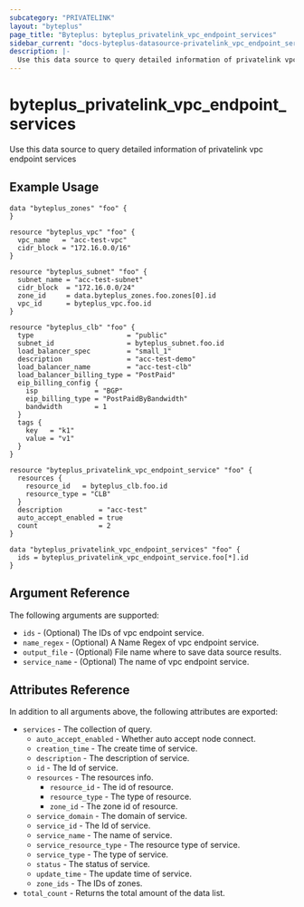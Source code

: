 ```yaml
---
subcategory: "PRIVATELINK"
layout: "byteplus"
page_title: "Byteplus: byteplus_privatelink_vpc_endpoint_services"
sidebar_current: "docs-byteplus-datasource-privatelink_vpc_endpoint_services"
description: |-
  Use this data source to query detailed information of privatelink vpc endpoint services
---
```

# byteplus_privatelink_vpc_endpoint_services
Use this data source to query detailed information of privatelink vpc endpoint services
## Example Usage
```hcl
data "byteplus_zones" "foo" {
}

resource "byteplus_vpc" "foo" {
  vpc_name   = "acc-test-vpc"
  cidr_block = "172.16.0.0/16"
}

resource "byteplus_subnet" "foo" {
  subnet_name = "acc-test-subnet"
  cidr_block  = "172.16.0.0/24"
  zone_id     = data.byteplus_zones.foo.zones[0].id
  vpc_id      = byteplus_vpc.foo.id
}

resource "byteplus_clb" "foo" {
  type                       = "public"
  subnet_id                  = byteplus_subnet.foo.id
  load_balancer_spec         = "small_1"
  description                = "acc-test-demo"
  load_balancer_name         = "acc-test-clb"
  load_balancer_billing_type = "PostPaid"
  eip_billing_config {
    isp              = "BGP"
    eip_billing_type = "PostPaidByBandwidth"
    bandwidth        = 1
  }
  tags {
    key   = "k1"
    value = "v1"
  }
}

resource "byteplus_privatelink_vpc_endpoint_service" "foo" {
  resources {
    resource_id   = byteplus_clb.foo.id
    resource_type = "CLB"
  }
  description         = "acc-test"
  auto_accept_enabled = true
  count               = 2
}

data "byteplus_privatelink_vpc_endpoint_services" "foo" {
  ids = byteplus_privatelink_vpc_endpoint_service.foo[*].id
}
```
## Argument Reference
The following arguments are supported:
* `ids` - (Optional) The IDs of vpc endpoint service.
* `name_regex` - (Optional) A Name Regex of vpc endpoint service.
* `output_file` - (Optional) File name where to save data source results.
* `service_name` - (Optional) The name of vpc endpoint service.

## Attributes Reference
In addition to all arguments above, the following attributes are exported:
* `services` - The collection of query.
    * `auto_accept_enabled` - Whether auto accept node connect.
    * `creation_time` - The create time of service.
    * `description` - The description of service.
    * `id` - The Id of service.
    * `resources` - The resources info.
        * `resource_id` - The id of resource.
        * `resource_type` - The type of resource.
        * `zone_id` - The zone id of resource.
    * `service_domain` - The domain of service.
    * `service_id` - The Id of service.
    * `service_name` - The name of service.
    * `service_resource_type` - The resource type of service.
    * `service_type` - The type of service.
    * `status` - The status of service.
    * `update_time` - The update time of service.
    * `zone_ids` - The IDs of zones.
* `total_count` - Returns the total amount of the data list.


